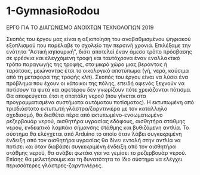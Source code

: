 # 1-GymnasioRodou
ΕΡΓΟ ΓΙΑ ΤΟ ΔΙΑΓΩΝΙΣΜΟ ΑΝΟΙΧΤΩΝ ΤΕΧΝΟΛΟΓΙΩΝ 2019

Σκοπός του έργου μας είναι η αξιοποίηση του αναβαθμισμένου ψηφιακού εξοπλισμού που παρέλαβε το σχολείο την περσινή χρονιά.
Επιλέξαμε την ενότητα "Αστική κηπουρική", 
διότι αποτελεί έναν άμεσο τρόπο πρόσβασης σε φρέσκια και ελεγχόμενη τροφή 
και ταυτόχρονα έναν εναλλακτικό τρόπο παραγωγής της τροφής, στο μικρό χώρο μιας βεράντας ή ταράτσας, 
μειώνοντας έτσι το οικολογικό αποτύπωμα (γή, νερό, καύσιμα από τη μεταφορά της τροφής κλπ).
Σκοπός του έργου είναι να λύσει ένα πρόβλημα  που έχουν οι κάτοικοι της πόλης, επειδή αφενός ξεχνούν να ποτίσουν τα φυτά και αφετέρου δεν γνωρίζουν πότε χρειάζονται πότισμα. Θα αποφεύγεται έτσι η σπατάλη νερού (που γίνεται στα προγραμματισμένα συστήματα αυτόματου ποτίσματος).
Η εκτυπωμένη από τρισδιάστατο εκτυπωτή γλάστρα/ζαρντινιέρα με τον κατάλληλο σχεδιασμό,  θα διαθέτει πέρα από εκτυπωμένο-ενσωματωμένο ρεζερβουάρ νερού,
αισθητήρα υγρασίας εδάφους, αισθητήρα στάθμης νερού, ενδεικτικό λαμπάκι σήμανσης στάθμης και βυθιζόμενη αντλία.
Το σύστημα θα ελέγχεται από Arduino  το οποίο όταν λάβει συγκεκριμένη ένδειξη από τον αισθητήρα υγρασίας 
θα δίνει εντολή στην αντλία να ποτίσει 
και όταν διαβάσει συγκεκριμένη ένδειξη από τον αισθητήρα στάθμης νερού, 
θα ανάβει φωτάκι για να γεμίσει το ρεζερβουάρ νερού. 
Επίσης θα μελετήσουμε και τη δυνατότητα το ίδιο σύστημα να ελέγχει περισσότερες  γλάστρες-ζαρντινιέρες.
